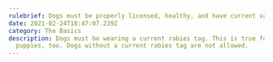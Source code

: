 ```yaml
---
rulebrief: Dogs must be properly licensed, healthy, and have current vaccinations.
date: 2021-02-24T18:47:07.239Z
category: The Basics
description: Dogs must be wearing a current rabies tag. This is true for
  puppies, too. Dogs without a current rabies tag are not allowed.
---
```

